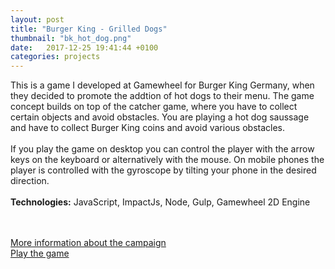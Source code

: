 ```yaml
---
layout: post
title: "Burger King - Grilled Dogs"
thumbnail: "bk_hot_dog.png" 
date:   2017-12-25 19:41:44 +0100
categories: projects
---
```

This is a game I developed at Gamewheel for Burger King Germany, when they decided to promote the addtion of hot dogs to their menu. The game concept builds on top of the catcher game, where you have to collect certain objects and avoid obstacles. You are playing a hot dog saussage and have to collect Burger King coins and avoid various obstacles. 
<br>
<br>
If you play the game on desktop you can control the player with the arrow keys on the keyboard or alternatively with the mouse. On mobile phones the player is controlled with the gyroscope by tilting your phone in the desired direction.
<br>
<br>
<strong>Technologies:</strong> JavaScript, ImpactJs, Node, Gulp, Gamewheel 2D Engine

<p class="center-text">
<br>
<br>
<a href="https://www.gamewheel.com/stories/burger-king-grilled-dog/" target="_blank">More information about the campaign</a> 
<br>
<a href="https://burgerking.gamewheel.com/hot-dog/" target="_blank">Play the game</a>
</p>